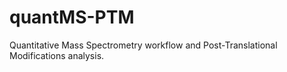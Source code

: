 # quantMS-PTM
Quantitative Mass Spectrometry workflow and Post-Translational Modifications analysis.
